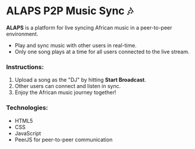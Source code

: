 # ALAPS P2P Music Sync 🎶

**ALAPS** is a platform for live syncing African music in a peer-to-peer environment. 

- Play and sync music with other users in real-time.
- Only one song plays at a time for all users connected to the live stream.

### Instructions:
1. Upload a song as the "DJ" by hitting **Start Broadcast**.
2. Other users can connect and listen in sync.
3. Enjoy the African music journey together!

### Technologies:
- HTML5
- CSS
- JavaScript
- PeerJS for peer-to-peer communication
